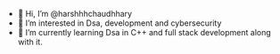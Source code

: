 - 👋 Hi, I’m @harshhhchaudhhary
- 👀 I’m interested in Dsa, development and cybersecurity 
- 🌱 I’m currently learning Dsa in C++ and full stack development along with it. 



<!---
harshhhchaudhhary/harshhhchaudhhary is a ✨ special ✨ repository because its `README.md` (this file) appears on your GitHub profile.
You can click the Preview link to take a look at your changes.
--->
